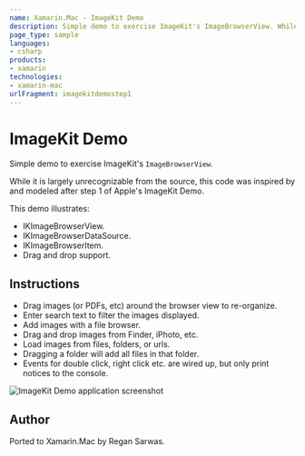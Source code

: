 ```yaml
---
name: Xamarin.Mac - ImageKit Demo
description: Simple demo to exercise ImageKit's ImageBrowserView. While it is largely unrecognizable from the source, this code was inspired by and modeled...
page_type: sample
languages:
- csharp
products:
- xamarin
technologies:
- xamarin-mac
urlFragment: imagekitdemostep1
---
```

# ImageKit Demo

Simple demo to exercise ImageKit's `ImageBrowserView`.

While it is largely unrecognizable from the source, this code was inspired by and modeled after step 1 of Apple's ImageKit Demo.

This demo illustrates:

* IKImageBrowserView.
* IKImageBrowserDataSource.
* IKImageBrowserItem.
* Drag and drop support.
	
## Instructions

* Drag images (or PDFs, etc) around the browser view to re-organize.
* Enter search text to filter the images displayed.
* Add images with a file browser.
* Drag and drop images from Finder, iPhoto, etc.
* Load images from files, folders, or urls. 
* Dragging a folder will add all files in that folder.
* Events for double click, right click etc. are wired up, but only print notices to the console.

![ImageKit Demo application screenshot](Screenshots/0.png "ImageKit Demo application screenshot")

## Author 

Ported to Xamarin.Mac by Regan Sarwas.
